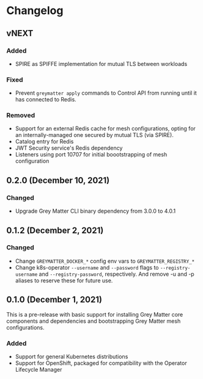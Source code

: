 # Changelog

## vNEXT

### Added

- SPIRE as SPIFFE implementation for mutual TLS between workloads

### Fixed

- Prevent `greymatter apply` commands to Control API from running until it has connected to Redis.

### Removed

- Support for an external Redis cache for mesh configurations, opting for an internally-managed one
  secured by mutual TLS (via SPIRE).
- Catalog entry for Redis
- JWT Security service's Redis dependency
- Listeners using port 10707 for initial boootstrapping of mesh configuration

## 0.2.0 (December 10, 2021)

### Changed

- Upgrade Grey Matter CLI binary dependency from 3.0.0 to 4.0.1

## 0.1.2 (December 2, 2021)

### Changed

- Change `GREYMATTER_DOCKER_*` config env vars to `GREYMATTER_REGISTRY_*`
- Change k8s-operator `--username` and `--password` flags to `--registry-username`
  and `--registry-password`, respectively. And remove -u and -p aliases to
  reserve these for future use.

## 0.1.0 (December 1, 2021)

This is a pre-release with basic support for installing Grey Matter core 
components and dependencies and bootstrapping Grey Matter mesh configurations.

### Added

- Support for general Kubernetes distributions
- Support for OpenShift, packaged for compatibility with the Operator Lifecycle Manager
